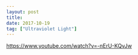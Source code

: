 ```yaml
---
layout: post
title: 
date: 2017-10-19
tag: ["Ultraviolet Light"]
---
```


https://www.youtube.com/watch?v=-nErU-KQvJw